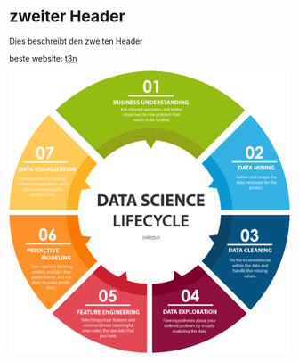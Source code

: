 # zweiter Header
Dies beschreibt den zweiten Header

beste website: [t3n](https://t3n.de/)


![DS Lifecycle](Download.png)
